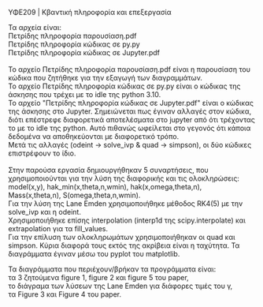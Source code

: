 ΥΦΕ209  | Κβαντική πληροφορία και επεξεργασία

Τα αρχεία είναι: <br />
Πετρίδης πληροφορία παρουσίαση.pdf  <br />
Πετρίδης πληροφορία κώδικας σε py.py  <br />
Πετρίδης πληροφορία κώδικας σε Jupyter.pdf<br />
<br />
Το αρχείο Πετρίδης πληροφορία παρουσίαση.pdf είναι η παρουσίαση του κώδικα που ζητήθηκε για την εξαγωγή των διαγραμμάτων.<br />
Το αρχείο Πετρίδης πληροφορία κώδικας σε py.py είναι ο κώδικας της άσκησης που τρέχει με το idle της python 3.10.<br />
Το αρχείο "Πετρίδης πληροφορία κώδικας σε Jupyter.pdf" είναι ο κώδικας της άσκησης στο Jupyter. Σημειώνεται πως έγιναν αλλαγές στον κώδικα,
διότι επέστρεφε διαφορετικά αποτελέσματα στο jupyter από ότι τρέχοντας το με το idle της python. Αυτό πιθανώς
ωφείλεται στο γεγονός ότι κάποια δεδομένα να αποθηκεύονται με διαφορετικό τρόπο. <br />
Μετά τις αλλαγές (odeint -> solve_ivp & quad -> simpson), οι δύο κώδικες επιστρέφουν το ίδιο.<br />
<br />
Στην παρούσα εργασία δημιουργήθηκαν 5 συναρτήσεις, που χρησιμοποιούνται για την λύση της διαφορικής και τις ολοκληρώσεις:<br />
model(x,y), hak_min(x,theta,n,wmin), hak(x,omega,theta,n), Mass(x,theta,n), S(omega,theta,n,wmin).<br />
Για την λύση της Lane Emden χρησιμοποιήθηκε μέθοδος RK4(5) με την solve_ivp και η odeint.<br />
Χρησιμοποιήθηκε επίσης interpolation (interp1d της scipy.interpolate) και extrapolation για τα fill_values.<br />
Για την επίλυση των ολοκληρωμάτων χρησιμοποιήθηκαν οι quad και simpson. Κύρια διαφορά τους εκτός της ακρίβεια είναι η ταχύτητα. 
Τα διαγράμματα έγιναν μέσω του pyplot του matplotlib. 

Τα διαγράμματα που περιέχουν/βρήκαν τα προγράμματα είναι: <br />
τα 3 ζητούμενα figure 1, figure 2 και figure 5 του paper,<br />
το διάγραμα των λύσεων της Lane Emden για διάφορες τιμές του γ,<br />
τα Figure 3 και Figure 4 του paper.
